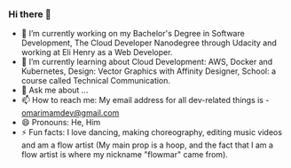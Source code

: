 ### Hi there 👋

<!--
**flowmar/flowmar** is a ✨ _special_ ✨ repository because its `README.md` (this file) appears on your GitHub profile.

Here are some ideas to get you started:

- 🔭 I’m currently working on ...
- 🌱 I’m currently learning ...
- 👯 I’m looking to collaborate on ...
- 🤔 I’m looking for help with ...
- 💬 Ask me about ...
- 📫 How to reach me: ...
- 😄 Pronouns: ...
- ⚡ Fun fact: ...
-->

- 🔭 I’m currently working on my Bachelor's Degree in Software Development, The Cloud Developer Nanodegree through Udacity and working at Eli Henry as a Web Developer.
- 🌱 I’m currently learning about Cloud Development: AWS, Docker and Kubernetes, Design: Vector Graphics with Affinity Designer, School: a course called Technical Communication.
- 💬 Ask me about ...
- 📫 How to reach me: My email address for all dev-related things is - omarimamdev@gmail.com
- 😄 Pronouns: He, Him
- ⚡ Fun facts: I love dancing, making choreography, editing music videos and am a flow artist (My main prop is a hoop, and the fact that I am a flow artist is where my nickname "flowmar" came from).
